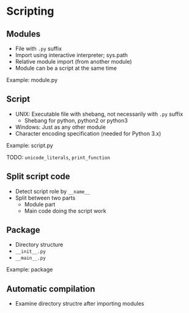 # Scripting

## Modules

  * File with `.py` suffix
  * Import using interactive interpreter; sys.path
  * Relative module import (from another module)
  * Module can be a script at the same time

Example: module.py

## Script

  * UNIX: Executable file with shebang, not necessarily with `.py` suffix
      - Shebang for python, python2 or python3
  * Windows: Just as any other module
  * Character encoding specification (needed for Python 3.x)

Example: script.py

TODO: `unicode_literals`, `print_function`

## Split script code

  * Detect script role by `__name__`
  * Split between two parts
      - Module part
      - Main code doing the script work

## Package

  * Directory structure
  * `__init__.py`
  * `__main__.py`

Example: package

## Automatic compilation

  * Examine directory structre after importing modules
